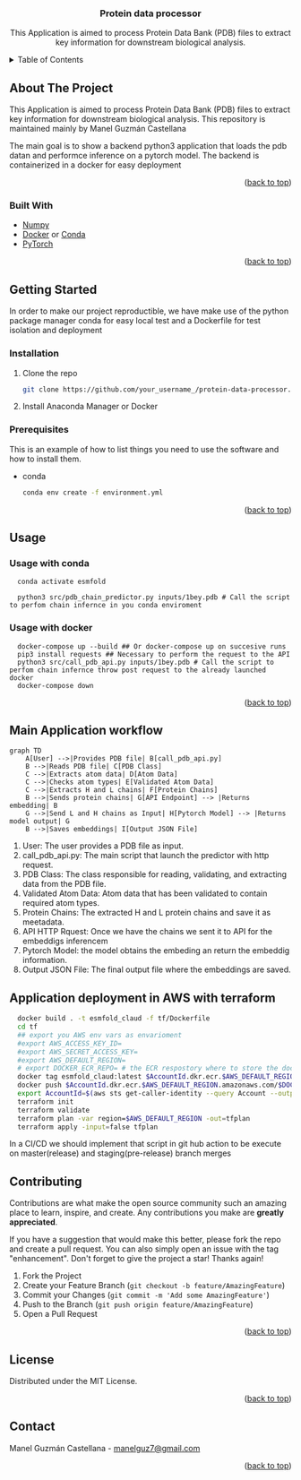 <div id="top"></div>

  <h3 align="center">Protein data processor</h3>

  <p align="center">
    This Application is aimed to process Protein Data Bank (PDB) files to extract key information for downstream biological analysis.
  </p>
</div>



<!-- TABLE OF CONTENTS -->
<details>
  <summary>Table of Contents</summary>
  <ol>
    <li>
      <a href="#about-the-project">About The Project</a>
      <ul>
        <li><a href="#built-with">Built With</a></li>
      </ul>
    </li>
    <li>
      <a href="#getting-started">Getting Started</a>
      <ul>
        <li><a href="#installation">Installation</a></li>
        <li><a href="#prerequisites">Prerequisites</a></li>
      </ul>
    </li>
    <li><a href="#usage">Usage</a></li>
    <li><a href="#contributing">Contributing</a></li>
    <li><a href="#license">License</a></li>
    <li><a href="#contact">Contact</a></li>
    <li><a href="#acknowledgments">Acknowledgments</a></li>
  </ol>
</details>



<!-- ABOUT THE PROJECT -->
## About The Project

This Application is aimed to process Protein Data Bank (PDB) files to extract key information for downstream biological analysis. This repository is maintained mainly by Manel Guzmán Castellana

The main goal is to show a backend python3 application that loads the pdb datan and performce inference on a pytorch model. The backend is containerized in a docker for easy deployment


<p align="right">(<a href="#top">back to top</a>)</p>



### Built With

* [Numpy](https://numpy.org/)
* [Docker](https://docker.com/) or [Conda](https://anaconda.org/)
* [PyTorch](https://pytorch.org/)


<p align="right">(<a href="#top">back to top</a>)</p>



<!-- GETTING STARTED -->
## Getting Started

In order to make our project reproductible, we have make use of the python package manager conda for easy local test and a Dockerfile for test isolation and deployment

### Installation

1. Clone the repo
   ```sh
   git clone https://github.com/your_username_/protein-data-processor.git
   ```
2. Install Anaconda Manager or Docker

### Prerequisites

This is an example of how to list things you need to use the software and how to install them.
* conda
  ```sh
  conda env create -f environment.yml
  ```

<p align="right">(<a href="#top">back to top</a>)</p>



<!-- USAGE EXAMPLES -->
## Usage
### Usage with conda
  ```
    conda activate esmfold

    python3 src/pdb_chain_predictor.py inputs/1bey.pdb # Call the script to perfom chain infernce in you conda enviroment
  ```

### Usage with docker
  ```
    docker-compose up --build ## Or docker-compose up on succesive runs
    pip3 install requests ## Necessary to perform the request to the API
    python3 src/call_pdb_api.py inputs/1bey.pdb # Call the script to perfom chain infernce throw post request to the already launched docker
    docker-compose down
  ```

<p align="right">(<a href="#top">back to top</a>)</p>

## Main Application workflow

```mermaid
graph TD
    A[User] -->|Provides PDB file| B[call_pdb_api.py]
    B -->|Reads PDB file| C[PDB Class]
    C -->|Extracts atom data| D[Atom Data]
    C -->|Checks atom types| E[Validated Atom Data]
    C -->|Extracts H and L chains| F[Protein Chains]
    B -->|Sends protein chains| G[API Endpoint] --> |Returns embedding| B
    G -->|Send L and H chains as Input| H[Pytorch Model] --> |Returns model output| G
    B -->|Saves embeddings| I[Output JSON File]
```

1. User: The user provides a PDB file as input.
2. call_pdb_api.py: The main script that launch the predictor with http request.
3. PDB Class: The class responsible for reading, validating, and extracting data from the PDB file.
5. Validated Atom Data: Atom data that has been validated to contain required atom types.
6. Protein Chains: The extracted H and L protein chains and save it as meetadata.
7. API HTTP Rquest: Once we have the chains we sent it to API for the embeddigs inferencem
8. Pytorch Model: the model obtains the embeding an return the embeddig information.
9. Output JSON File: The final output file where the embeddings are saved.

## Application deployment in AWS with terraform
  ```sh
    docker build . -t esmfold_claud -f tf/Dockerfile
    cd tf
    ## export you AWS env vars as envarioment
    #export AWS_ACCESS_KEY_ID=
    #export AWS_SECRET_ACCESS_KEY=
    #export AWS_DEFAULT_REGION=
    # export DOCKER_ECR_REPO= # the ECR respostory where to store the docker 
    docker tag esmfold_claud:latest $AccountId.dkr.ecr.$AWS_DEFAULT_REGION.amazonaws.com/$DOCKER_ECR_REPO:latest
    docker push $AccountId.dkr.ecr.$AWS_DEFAULT_REGION.amazonaws.com/$DOCKER_ECR_REPO:latest
    export AccountId=$(aws sts get-caller-identity --query Account --output text)
    terraform init
    terraform validate
    terraform plan -var region=$AWS_DEFAULT_REGION -out=tfplan
    terraform apply -input=false tfplan
  ```

In a CI/CD we should implement that script in git hub action to be execute on master(release) and staging(pre-release) branch merges

<!-- CONTRIBUTING -->
## Contributing

Contributions are what make the open source community such an amazing place to learn, inspire, and create. Any contributions you make are **greatly appreciated**.

If you have a suggestion that would make this better, please fork the repo and create a pull request. You can also simply open an issue with the tag "enhancement".
Don't forget to give the project a star! Thanks again!

1. Fork the Project
2. Create your Feature Branch (`git checkout -b feature/AmazingFeature`)
3. Commit your Changes (`git commit -m 'Add some AmazingFeature'`)
4. Push to the Branch (`git push origin feature/AmazingFeature`)
5. Open a Pull Request

<p align="right">(<a href="#top">back to top</a>)</p>



<!-- LICENSE -->
## License

Distributed under the MIT License.

<p align="right">(<a href="#top">back to top</a>)</p>



<!-- CONTACT -->
## Contact


Manel Guzmán Castellana - manelguz7@gmail.com

<p align="right">(<a href="#top">back to top</a>)</p>



<!-- MARKDOWN LINKS & IMAGES -->
<!-- https://www.markdownguide.org/basic-syntax/#reference-style-links -->
[contributors-shield]: https://img.shields.io/github/contributors/othneildrew/Best-README-Template.svg?style=for-the-badge
[contributors-url]: https://github.com/othneildrew/Best-README-Template/graphs/contributors
[forks-shield]: https://img.shields.io/github/forks/othneildrew/Best-README-Template.svg?style=for-the-badge
[forks-url]: https://github.com/othneildrew/Best-README-Template/network/members
[stars-shield]: https://img.shields.io/github/stars/othneildrew/Best-README-Template.svg?style=for-the-badge
[stars-url]: https://github.com/othneildrew/Best-README-Template/stargazers
[issues-shield]: https://img.shields.io/github/issues/othneildrew/Best-README-Template.svg?style=for-the-badge
[issues-url]: https://github.com/othneildrew/Best-README-Template/issues
[license-shield]: https://img.shields.io/github/license/othneildrew/Best-README-Template.svg?style=for-the-badge
[license-url]: https://github.com/othneildrew/Best-README-Template/blob/master/LICENSE.txt
[linkedin-shield]: https://img.shields.io/badge/-LinkedIn-black.svg?style=for-the-badge&logo=linkedin&colorB=555
[linkedin-url]: https://linkedin.com/in/othneildrew
[product-screenshot]: images/screenshot.png